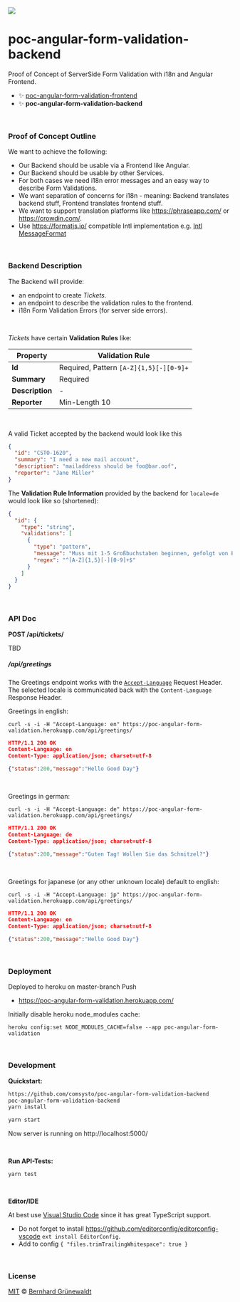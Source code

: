 [![](https://comsysto.github.io/poc-angular-form-validation-backend/doc/banner.svg)](https://github.com/comsysto/poc-angular-form-validation-backend)

# poc-angular-form-validation-backend

Proof of Concept of ServerSide Form Validation with i18n and Angular Frontend.

 * :sparkles: [poc-angular-form-validation-frontend](https://github.com/comsysto/poc-angular-form-validation-frontend)
 * :sparkles: **poc-angular-form-validation-backend**

&nbsp;

### Proof of Concept Outline

We want to achieve the following:

 * Our Backend should be usable via a Frontend like Angular.
 * Our Backend should be usable by other Services.
 * For both cases we need i18n error messages and an easy way to describe Form Validations.
 * We want separation of concerns for i18n - meaning: Backend translates backend stuff, Frontend translates frontend stuff.
 * We want to support translation platforms like https://phraseapp.com/ or https://crowdin.com/.
 * Use https://formatjs.io/ compatible Intl implementation e.g. [Intl MessageFormat](https://github.com/yahoo/intl-messageformat)


&nbsp;

### Backend Description


The Backend will provide:

 * an endpoint to create *Tickets*.
 * an endpoint to describe the validation rules to the frontend.
 * i18n Form Validation Errors (for server side errors).

&nbsp;

*Tickets* have certain **Validation Rules** like:

| Property        | Validation Rule                         |
|-----------------|-----------------------------------------|
| **Id**          | Required, Pattern `[A-Z]{1,5}[-][0-9]+` |
| **Summary**     | Required                                |
| **Description** | -                                       |
| **Reporter**    | Min-Length 10                           |

&nbsp;

A valid Ticket accepted by the backend would look like this

```json
{
  "id": "CSTO-1620",
  "summary": "I need a new mail account",
  "description": "mailaddress should be foo@bar.oof",
  "reporter": "Jane Miller"
}
```

The **Validation Rule Information** provided by the backend for `locale=de` would look like so (shortened):

```json
{
  "id": {
    "type": "string",
    "validations": [
      {
        "type": "pattern",
        "message": "Muss mit 1-5 Großbuchstaben beginnen, gefolgt von Bindestrich, gefolgt von Zahlen",
        "regex": "^[A-Z]{1,5}[-][0-9]+$"
      }
    ]
  }
}
```


&nbsp;

### API Doc


**POST /api/tickets/**

TBD


##### /api/greetings

The Greetings endpoint works with the [`Accept-Language`](https://developer.mozilla.org/en-US/docs/Web/HTTP/Headers/Accept-Language) Request Header. The selected locale is communicated back with the `Content-Language` Response Header.

Greetings in english:

```
curl -s -i -H "Accept-Language: en" https://poc-angular-form-validation.herokuapp.com/api/greetings/
```

```json
HTTP/1.1 200 OK
Content-Language: en
Content-Type: application/json; charset=utf-8

{"status":200,"message":"Hello Good Day"}
```

&nbsp;

Greetings in german:

```
curl -s -i -H "Accept-Language: de" https://poc-angular-form-validation.herokuapp.com/api/greetings/
```

```json
HTTP/1.1 200 OK
Content-Language: de
Content-Type: application/json; charset=utf-8

{"status":200,"message":"Guten Tag! Wollen Sie das Schnitzel?"}
```

&nbsp;

Greetings for japanese (or any other unknown locale) default to english:

```
curl -s -i -H "Accept-Language: jp" https://poc-angular-form-validation.herokuapp.com/api/greetings/
```

```json
HTTP/1.1 200 OK
Content-Language: en
Content-Type: application/json; charset=utf-8

{"status":200,"message":"Hello Good Day"}
```

&nbsp;

### Deployment

Deployed to heroku on master-branch Push

 * https://poc-angular-form-validation.herokuapp.com/

Initially disable heroku node_modules cache:

```
heroku config:set NODE_MODULES_CACHE=false --app poc-angular-form-validation
```

&nbsp;


### Development

**Quickstart:**

```bash
https://github.com/comsysto/poc-angular-form-validation-backend
poc-angular-form-validation-backend
yarn install

yarn start
```

Now server is running on http://localhost:5000/

&nbsp;

**Run API-Tests:**

```
yarn test
```

&nbsp;

**Editor/IDE**

At best use [Visual Studio Code](https://code.visualstudio.com/) since it has great TypeScript support.

 * Do not forget to install https://github.com/editorconfig/editorconfig-vscode `ext install EditorConfig`.
 * Add to config `{ "files.trimTrailingWhitespace": true }`

&nbsp;

### License

[MIT](./LICENSE) © [Bernhard Grünewaldt](https://github.com/clouless)
